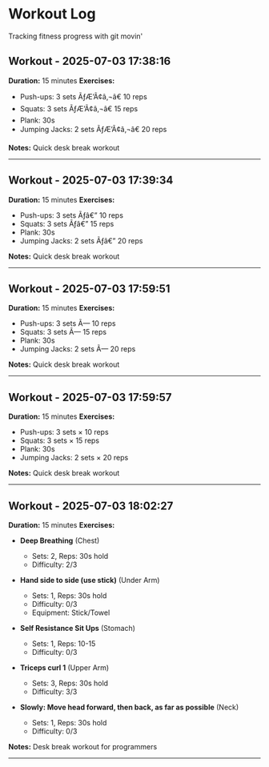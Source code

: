 # Workout Log

Tracking fitness progress with git movin'

## Workout - 2025-07-03 17:38:16

**Duration:** 15 minutes
**Exercises:**
- Push-ups: 3 sets ÃƒÆ’Ã¢â‚¬â€ 10 reps
- Squats: 3 sets ÃƒÆ’Ã¢â‚¬â€ 15 reps
- Plank: 30s
- Jumping Jacks: 2 sets ÃƒÆ’Ã¢â‚¬â€ 20 reps

**Notes:** Quick desk break workout

---


## Workout - 2025-07-03 17:39:34

**Duration:** 15 minutes
**Exercises:**
- Push-ups: 3 sets Ãƒâ€” 10 reps
- Squats: 3 sets Ãƒâ€” 15 reps
- Plank: 30s
- Jumping Jacks: 2 sets Ãƒâ€” 20 reps

**Notes:** Quick desk break workout

---


## Workout - 2025-07-03 17:59:51

**Duration:** 15 minutes
**Exercises:**
- Push-ups: 3 sets Ã— 10 reps
- Squats: 3 sets Ã— 15 reps
- Plank: 30s
- Jumping Jacks: 2 sets Ã— 20 reps

**Notes:** Quick desk break workout

---


## Workout - 2025-07-03 17:59:57

**Duration:** 15 minutes
**Exercises:**
- Push-ups: 3 sets × 10 reps
- Squats: 3 sets × 15 reps
- Plank: 30s
- Jumping Jacks: 2 sets × 20 reps

**Notes:** Quick desk break workout

---


## Workout - 2025-07-03 18:02:27

**Duration:** 15 minutes
**Exercises:**
- **Deep Breathing** (Chest)
  - Sets: 2, Reps: 30s hold
  - Difficulty: 2/3

- **Hand side to side (use stick)** (Under Arm)
  - Sets: 1, Reps: 30s hold
  - Difficulty: 0/3
  - Equipment: Stick/Towel

- **Self Resistance Sit Ups** (Stomach)
  - Sets: 1, Reps: 10-15
  - Difficulty: 0/3

- **Triceps curl 1** (Upper Arm)
  - Sets: 3, Reps: 30s hold
  - Difficulty: 3/3

- **Slowly: Move head forward, then back, as far as possible** (Neck)
  - Sets: 1, Reps: 30s hold
  - Difficulty: 0/3

**Notes:** Desk break workout for programmers

---
